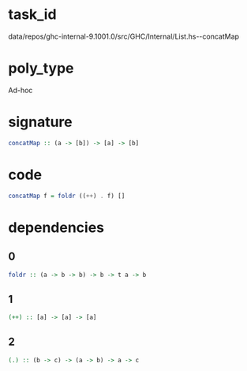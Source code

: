 
# task_id
data/repos/ghc-internal-9.1001.0/src/GHC/Internal/List.hs--concatMap

# poly_type
Ad-hoc

# signature
```haskell
concatMap :: (a -> [b]) -> [a] -> [b]
```   

# code
```haskell
concatMap f = foldr ((++) . f) []
```

# dependencies
## 0
```haskell
foldr :: (a -> b -> b) -> b -> t a -> b
```
## 1
```haskell
(++) :: [a] -> [a] -> [a]
```
## 2
```haskell
(.) :: (b -> c) -> (a -> b) -> a -> c
``` 
